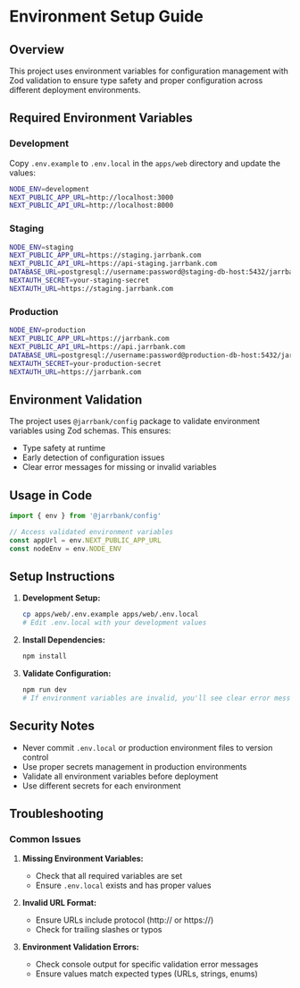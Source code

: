 # Environment Setup Guide

## Overview

This project uses environment variables for configuration management with Zod validation to ensure type safety and proper configuration across different deployment environments.

## Required Environment Variables

### Development
Copy `.env.example` to `.env.local` in the `apps/web` directory and update the values:

```bash
NODE_ENV=development
NEXT_PUBLIC_APP_URL=http://localhost:3000
NEXT_PUBLIC_API_URL=http://localhost:8000
```

### Staging
```bash
NODE_ENV=staging
NEXT_PUBLIC_APP_URL=https://staging.jarrbank.com
NEXT_PUBLIC_API_URL=https://api-staging.jarrbank.com
DATABASE_URL=postgresql://username:password@staging-db-host:5432/jarrbank
NEXTAUTH_SECRET=your-staging-secret
NEXTAUTH_URL=https://staging.jarrbank.com
```

### Production
```bash
NODE_ENV=production
NEXT_PUBLIC_APP_URL=https://jarrbank.com
NEXT_PUBLIC_API_URL=https://api.jarrbank.com
DATABASE_URL=postgresql://username:password@production-db-host:5432/jarrbank
NEXTAUTH_SECRET=your-production-secret
NEXTAUTH_URL=https://jarrbank.com
```

## Environment Validation

The project uses `@jarrbank/config` package to validate environment variables using Zod schemas. This ensures:

- Type safety at runtime
- Early detection of configuration issues
- Clear error messages for missing or invalid variables

## Usage in Code

```typescript
import { env } from '@jarrbank/config'

// Access validated environment variables
const appUrl = env.NEXT_PUBLIC_APP_URL
const nodeEnv = env.NODE_ENV
```

## Setup Instructions

1. **Development Setup:**
   ```bash
   cp apps/web/.env.example apps/web/.env.local
   # Edit .env.local with your development values
   ```

2. **Install Dependencies:**
   ```bash
   npm install
   ```

3. **Validate Configuration:**
   ```bash
   npm run dev
   # If environment variables are invalid, you'll see clear error messages
   ```

## Security Notes

- Never commit `.env.local` or production environment files to version control
- Use proper secrets management in production environments
- Validate all environment variables before deployment
- Use different secrets for each environment

## Troubleshooting

### Common Issues

1. **Missing Environment Variables:**
   - Check that all required variables are set
   - Ensure `.env.local` exists and has proper values

2. **Invalid URL Format:**
   - Ensure URLs include protocol (http:// or https://)
   - Check for trailing slashes or typos

3. **Environment Validation Errors:**
   - Check console output for specific validation error messages
   - Ensure values match expected types (URLs, strings, enums)